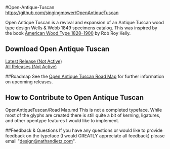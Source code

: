 #Open-Antique-Tuscan
https://github.com/singingmower/OpenAntiqueTuscan

Open Antique Tuscan is a revival and expansion of an Antique Tuscan wood type design Wells & Webb 1849 specimens catalog. This was inspired by the book <a href="https://www.amazon.com/American-Wood-Type-1828-1900-Evolution/dp/0978588177">American Wood Type 1828–1900</a> by Rob Roy Kelly.

## Download Open Antique Tuscan
<a href="#">Latest Release (Not Active)</a><br/>
<a href="#">All Releases (Not Active)</a>


##Roadmap
See the  <a href="https://github.com/singingmower/OpenAntiqueTuscan/blob/master/Road%20Map.md">Open Antique Tuscan Road Map</a> for further information on upcoming releases.


## How to Contribute to Open Antique Tuscan
OpenAntiqueTuscan/Road Map.md
This is not a completed typeface. While most of the glyphs are created there is still quite a bit of kerning, ligatures, and other opentype features I would like to implement.

##Feedback & Questions
If you have any questions or would like to provide feedback on the typeface (I would GREATLY appreciate all feedback) please email "design@nathandietz.com".
